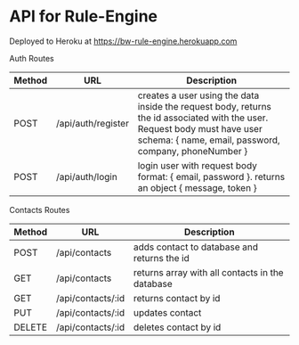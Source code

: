 # API for Rule-Engine

Deployed to Heroku at https://bw-rule-engine.herokuapp.com

Auth Routes

Method | URL | Description 
------ | --- | -----------
POST | /api/auth/register | creates a user using the data inside the request body, returns the id associated with the user.  Request body must have user schema: { name, email, password, company, phoneNumber }
POST | /api/auth/login | login user with request body format: { email, password }. returns an object { message, token }

Contacts Routes 

Method | URL | Description 
------ | --- | -----------
POST | /api/contacts | adds contact to database and returns the id
GET | /api/contacts | returns array with all contacts in the database
GET | /api/contacts/:id | returns contact by id
PUT | /api/contacts/:id | updates contact
DELETE | /api/contacts/:id | deletes contact by id